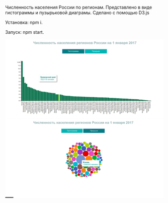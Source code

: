 Численность населения России по регионам. Представлено в виде гистограммы и пузырьковой диаграмы.
Сделано с помощью D3.js



Установка: npm i.

Запуск: npm start.


![bars](/src/img/bars.jpeg)
![bars](/src/img/bubbles.jpeg)
